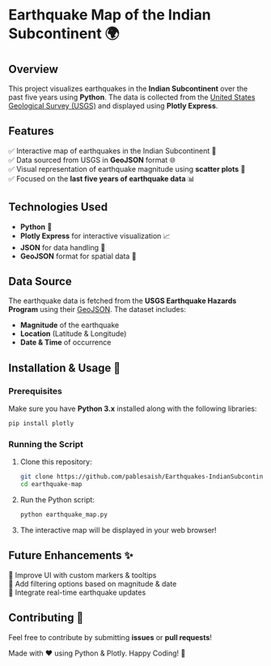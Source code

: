 # Earthquake Map of the Indian Subcontinent 🌍

## Overview

This project visualizes earthquakes in the **Indian Subcontinent** over the past five years using **Python**. The data is collected from the [United States Geological Survey (USGS)](https://www.usgs.gov/programs/earthquake-hazards) and displayed using **Plotly Express**.

## Features

✅ Interactive map of earthquakes in the Indian Subcontinent 📍\
✅ Data sourced from USGS in **GeoJSON** format 🌐\
✅ Visual representation of earthquake magnitude using **scatter plots** 🎨\
✅ Focused on the **last five years of earthquake data** 📊

## Technologies Used

- **Python** 🐍
- **Plotly Express** for interactive visualization 📈
- **JSON** for data handling 📄
- **GeoJSON** format for spatial data 📌

## Data Source

The earthquake data is fetched from the **USGS Earthquake Hazards Program** using their [GeoJSON]([https://earthquake.usgs.gov/fdsnws/event/1/](https://earthquake.usgs.gov/fdsnws/event/1/query.geojson?starttime=2019-01-1%2000:00:00&endtime=2025-03-02%2023:59:59&maxlatitude=36.015&minlatitude=5.596&maxlongitude=95.273&minlongitude=67.676&minmagnitude=1&orderby=time)). The dataset includes:

- **Magnitude** of the earthquake
- **Location** (Latitude & Longitude)
- **Date & Time** of occurrence

## Installation & Usage 🚀

### Prerequisites

Make sure you have **Python 3.x** installed along with the following libraries:

```bash
pip install plotly
```

### Running the Script

1. Clone this repository:
   ```bash
   git clone https://github.com/pablesaish/Earthquakes-IndianSubcontinent.git
   cd earthquake-map
   ```
2. Run the Python script:
   ```bash
   python earthquake_map.py
   ```
3. The interactive map will be displayed in your web browser!

## Future Enhancements ✨

🔹 Improve UI with custom markers & tooltips\
🔹 Add filtering options based on magnitude & date\
🔹 Integrate real-time earthquake updates

## Contributing 🤝

Feel free to contribute by submitting **issues** or **pull requests**!

Made with ❤️ using Python & Plotly. Happy Coding! 🎯

